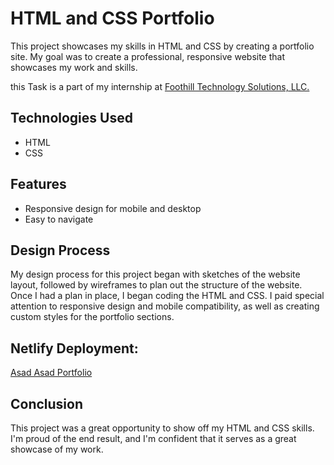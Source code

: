 # HTML and CSS Portfolio
This project showcases my skills in HTML and CSS by creating a portfolio site. My goal was to create a professional, responsive website that showcases my work and skills.

this Task is a part of my internship at <a href="https://www.foothillsolutions.com" target="_blank">Foothill Technology Solutions, LLC.</a>

## Technologies Used
- HTML
- CSS

## Features
- Responsive design for mobile and desktop
- Easy to navigate

## Design Process
My design process for this project began with sketches of the website layout, followed by wireframes to plan out the structure of the website. Once I had a plan in place, I began coding the HTML and CSS. I paid special attention to responsive design and mobile compatibility, as well as creating custom styles for the portfolio sections.

## Netlify Deployment: 

<a href="https://asad-asad-portfolio.netlify.app" target="_blank">Asad Asad Portfolio</a>

## Conclusion
This project was a great opportunity to show off my HTML and CSS skills. I'm proud of the end result, and I'm confident that it serves as a great showcase of my work.
